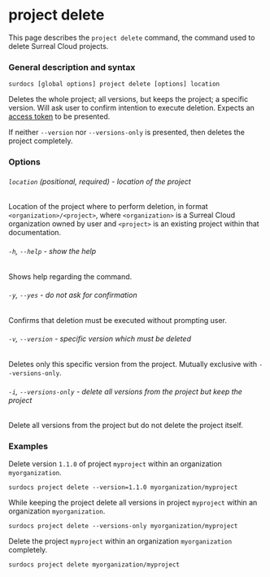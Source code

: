 # project delete

This page describes the `project delete` command, the command used to delete Surreal Cloud projects.

### General description and syntax

`surdocs [global options] project delete [options] location`

Deletes the whole project; all versions, but keeps the project; a specific version. Will ask user to confirm intention to execute deletion. Expects an [access token](docs/cli/global-options#access-tokens "Access tokens") to be presented.

If neither `--version` nor `--versions-only` is presented, then deletes the project completely.

### Options

###### `location` (positional, required) - location of the project

Location of the project where to perform deletion, in format `<organization>/<project>`, where `<organization>` is a Surreal Cloud organization owned by user and `<project>` is an existing project within that documentation. 

###### `-h`, `--help` - show the help

Shows help regarding the command.

###### `-y`, `--yes` - do not ask for confirmation

Confirms that deletion must be executed without prompting user.

###### `-v`, `--version` - specific version which must be deleted

Deletes only this specific version from the project. Mutually exclusive with `--versions-only`.

###### `-i`, `--versions-only` - delete all versions from the project but keep the project

Delete all versions from the project but do not delete the project itself.

### Examples

Delete version `1.1.0` of project `myproject` within an organization `myorganization`.

```
surdocs project delete --version=1.1.0 myorganization/myproject
```

While keeping the project delete all versions in project `myproject` within an organization `myorganization`.

```
surdocs project delete --versions-only myorganization/myproject
```

Delete the project `myproject` within an organization `myorganization` completely.

```
surdocs project delete myorganization/myproject
```
